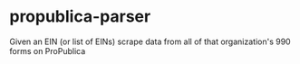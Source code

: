 # propublica-parser
Given an EIN (or list of EINs) scrape data from all of that organization's 990 forms on ProPublica
